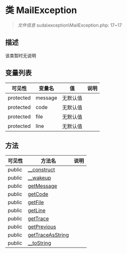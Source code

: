 #  类 MailException

> *文件信息* suda\exception\MailException.php: 17~17



## 描述

该类暂时无说明





## 变量列表
| 可见性 |  变量名  |  值| 说明 |
|--------|----|---|---|
| protected   | message | 无默认值 | | 
| protected   | code | 无默认值 | | 
| protected   | file | 无默认值 | | 
| protected   | line | 无默认值 | | 



## 方法


| 可见性 | 方法名 | 说明 |
|--------|-------|------|
| public |[__construct](MailException/__construct.md) |  |
| public |[__wakeup](MailException/__wakeup.md) |  |
| public |[getMessage](MailException/getMessage.md) |  |
| public |[getCode](MailException/getCode.md) |  |
| public |[getFile](MailException/getFile.md) |  |
| public |[getLine](MailException/getLine.md) |  |
| public |[getTrace](MailException/getTrace.md) |  |
| public |[getPrevious](MailException/getPrevious.md) |  |
| public |[getTraceAsString](MailException/getTraceAsString.md) |  |
| public |[__toString](MailException/__toString.md) |  |
